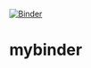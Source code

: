 [![Binder](https://mybinder.org/badge_logo.svg)](https://mybinder.org/v2/gh/suliveevil/binder/master)

# mybinder
